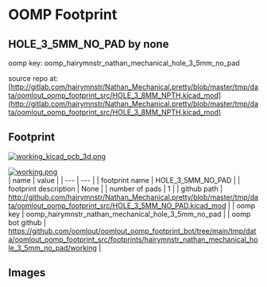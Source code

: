 # OOMP Footprint  
## HOLE_3_5MM_NO_PAD  by none  
  
oomp key: oomp_hairymnstr_nathan_mechanical_hole_3_5mm_no_pad  
  
source repo at: [http://gitlab.com/hairymnstr/Nathan_Mechanical.pretty/blob/master/tmp/data/oomlout_oomp_footprint_src/HOLE_3_8MM_NPTH.kicad_mod](http://gitlab.com/hairymnstr/Nathan_Mechanical.pretty/blob/master/tmp/data/oomlout_oomp_footprint_src/HOLE_3_8MM_NPTH.kicad_mod)  
## Footprint  
  
[![working_kicad_pcb_3d.png](working_kicad_pcb_3d_600.png)](working_kicad_pcb_3d.png)  
  
[![working.png](working_600.png)](working.png)  
| name | value | 
| --- | --- | 
| footprint name | HOLE_3_5MM_NO_PAD | 
| footprint description | None | 
| number of pads | 1 | 
| github path | http://github.com/hairymnstr/Nathan_Mechanical.pretty/blob/master/tmp/data/oomlout_oomp_footprint_src/HOLE_3_5MM_NO_PAD.kicad_mod | 
| oomp key | oomp_hairymnstr_nathan_mechanical_hole_3_5mm_no_pad | 
| oomp bot github | https://github.com/oomlout/oomlout_oomp_footprint_bot/tree/main/tmp/data/oomlout_oomp_footprint_src/footprints/hairymnstr_nathan_mechanical_hole_3_5mm_no_pad/working | 
## Images  
